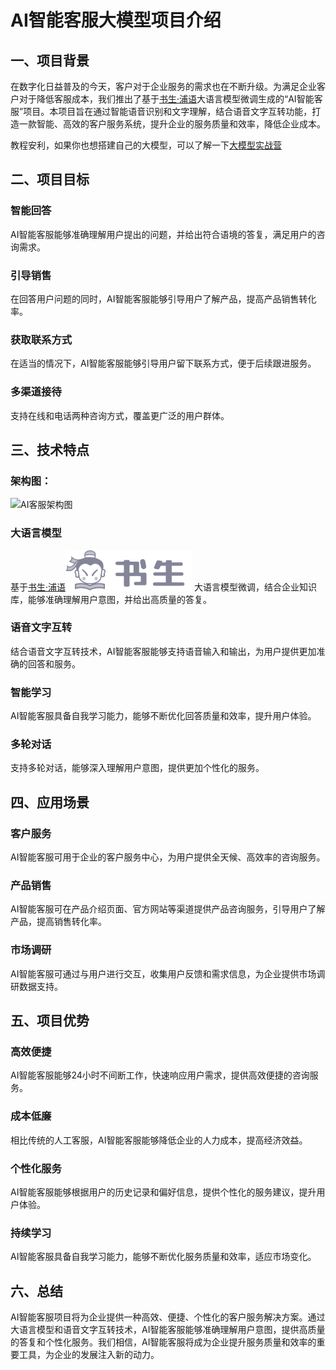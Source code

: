 # AI智能客服大模型项目介绍

## 一、项目背景
在数字化日益普及的今天，客户对于企业服务的需求也在不断升级。为满足企业客户对于降低客服成本，我们推出了基于[书生·浦语](https://github.com/InternLM/InternLM)大语言模型微调生成的“AI智能客服”项目。本项目旨在通过智能语音识别和文字理解，结合语音文字互转功能，打造一款智能、高效的客户服务系统，提升企业的服务质量和效率，降低企业成本。

教程安利，如果你也想搭建自己的大模型，可以了解一下[大模型实战营](https://github.com/InternLM/Tutorial)

## 二、项目目标
### 智能回答
AI智能客服能够准确理解用户提出的问题，并给出符合语境的答复，满足用户的咨询需求。
### 引导销售
在回答用户问题的同时，AI智能客服能够引导用户了解产品，提高产品销售转化率。
### 获取联系方式
在适当的情况下，AI智能客服能够引导用户留下联系方式，便于后续跟进服务。
### 多渠道接待
支持在线和电话两种咨询方式，覆盖更广泛的用户群体。

## 三、技术特点
### 架构图：
![AI客服架构图](https://github.com/user-attachments/assets/3891f99c-5781-494d-a630-de9ef9c6486f)

### 大语言模型
基于[书生·浦语](https://github.com/InternLM/InternLM)![Alt](https://github.com/InternLM/InternLM/raw/main/assets/logo.svg) 大语言模型微调，结合企业知识库，能够准确理解用户意图，并给出高质量的答复。
### 语音文字互转
结合语音文字互转技术，AI智能客服能够支持语音输入和输出，为用户提供更加准确的回答和服务。
### 智能学习
AI智能客服具备自我学习能力，能够不断优化回答质量和效率，提升用户体验。
### 多轮对话
支持多轮对话，能够深入理解用户意图，提供更加个性化的服务。

## 四、应用场景
### 客户服务
AI智能客服可用于企业的客户服务中心，为用户提供全天候、高效率的咨询服务。
### 产品销售
AI智能客服可在产品介绍页面、官方网站等渠道提供产品咨询服务，引导用户了解产品，提高销售转化率。
### 市场调研
AI智能客服可通过与用户进行交互，收集用户反馈和需求信息，为企业提供市场调研数据支持。

## 五、项目优势
### 高效便捷
AI智能客服能够24小时不间断工作，快速响应用户需求，提供高效便捷的咨询服务。
### 成本低廉
相比传统的人工客服，AI智能客服能够降低企业的人力成本，提高经济效益。
### 个性化服务
AI智能客服能够根据用户的历史记录和偏好信息，提供个性化的服务建议，提升用户体验。
### 持续学习
AI智能客服具备自我学习能力，能够不断优化服务质量和效率，适应市场变化。

## 六、总结
AI智能客服项目将为企业提供一种高效、便捷、个性化的客户服务解决方案。通过大语言模型和语音文字互转技术，AI智能客服能够准确理解用户意图，提供高质量的答复和个性化服务。我们相信，AI智能客服将成为企业提升服务质量和效率的重要工具，为企业的发展注入新的动力。
